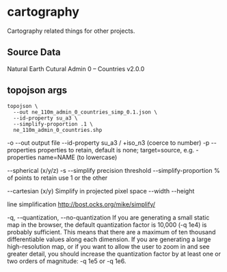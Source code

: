 cartography
===========

Cartography related things for other projects.

## Source Data
Natural Earth
Cutural
Admin 0 – Countries
v2.0.0

## topojson args

```shell
topojson \
  --out ne_110m_admin_0_countries_simp_0.1.json \
  --id-property su_a3 \
  --simplify-proportion .1 \
  ne_110m_admin_0_countries.shp
```

-o --out output file
--id-property su_a3 / +iso_n3 (coerce to number)
-p --properties properties to retain, default is none; target=source, e.g.
-properties name=NAME (to lowercase)

--spherical (x/y/z)
-s --simplify precision threshold
--simplify-proportion % of points to retain
use 1 or the other

--cartesian (x/y)
Simplify in projected pixel space
--width --height

line simplification
http://bost.ocks.org/mike/simplify/

-q, --quantization, --no-quantization
If you are generating a small static map in the browser, the default quantization factor is 10,000 (-q 1e4) is probably sufficient. This means that there are a maximum of ten thousand differentiable values along each dimension. If you are generating a large high-resolution map, or if you want to allow the user to zoom in and see greater detail, you should increase the quantization factor by at least one or two orders of magnitude: -q 1e5 or -q 1e6.